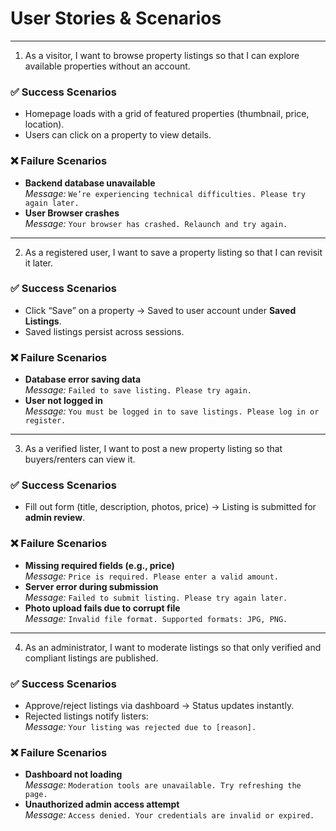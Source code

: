 # User Stories & Scenarios

---

1. As a visitor, I want to browse property listings so that I can explore available properties without an account.  

### ✅ Success Scenarios
- Homepage loads with a grid of featured properties (thumbnail, price, location).
- Users can click on a property to view details.

### ❌ Failure Scenarios
- **Backend database unavailable**  
  *Message:* `We’re experiencing technical difficulties. Please try again later.`  
- **User Browser crashes**  
  *Message:* `Your browser has crashed. Relaunch and try again.`  

---

2. As a registered user, I want to save a property listing so that I can revisit it later.  

### ✅ Success Scenarios
- Click “Save” on a property → Saved to user account under **Saved Listings**.
- Saved listings persist across sessions.

### ❌ Failure Scenarios
- **Database error saving data**  
  *Message:* `Failed to save listing. Please try again.`  
- **User not logged in**  
  *Message:* `You must be logged in to save listings. Please log in or register.`  

---

3. As a verified lister, I want to post a new property listing so that buyers/renters can view it.  

### ✅ Success Scenarios
- Fill out form (title, description, photos, price) → Listing is submitted for **admin review**.

### ❌ Failure Scenarios
- **Missing required fields (e.g., price)**  
  *Message:* `Price is required. Please enter a valid amount.`  
- **Server error during submission**  
  *Message:* `Failed to submit listing. Please try again later.`  
- **Photo upload fails due to corrupt file**  
  *Message:* `Invalid file format. Supported formats: JPG, PNG.`  

---

4. As an administrator, I want to moderate listings so that only verified and compliant listings are published.  

### ✅ Success Scenarios
- Approve/reject listings via dashboard → Status updates instantly.
- Rejected listings notify listers:  
  *Message:* `Your listing was rejected due to [reason].`

### ❌ Failure Scenarios
- **Dashboard not loading**  
  *Message:* `Moderation tools are unavailable. Try refreshing the page.`  
- **Unauthorized admin access attempt**  
  *Message:* `Access denied. Your credentials are invalid or expired.`  
